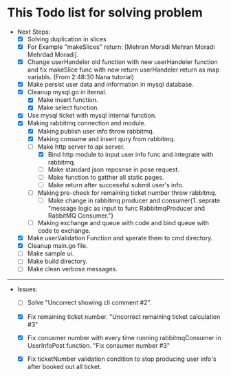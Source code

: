 # This Todo list for solving problem 
* Next Steps: 
    - [x] Solving duplication in slices 
    - [x] For Example "makeSlices" return:  [Mehran Moradi Mehran Moradi Mehrdad Moradi].
    - [x] Change userHandeler old function with new userHandeler function and fix makeSlice func with new return userHandeler return as map variabls. (From 2:48:30 Nana tutorial)
    - [x] Make persist user data and information in mysql database.
    - [x] Cleanup mysql.go in iternal.
        - [x] Make insert function. 
        - [x] Make select function. 
    - [x] Use mysql ticket with mysql internal function.
    - [X] Making rabbitmq connection and module.
        - [x] Making publish user info throw rabbitmq.
        - [x] Making consume and insert qury from rabbitmq.
        - [ ] Make http server to api server. 
            - [x] Bind http module to input user info func and integrate with rabbitmq.
            - [ ] Make standard json reposnse in pose request. 
            - [ ] Make function to gatther all static pages. 
            - [ ] Make return after successful submit user's info.
        - [ ] Making pre-check for remaining ticket number throw rabbitmq. 
            - [ ] Make change in rabbitmq producer and consumer{1. seprate "message logic as input to func RabbitmqProducer and RabbitMQ Consumer."}
        - [ ] Making exchange and queue with code and bind queue with code to exchange.
    - [x] Make userValidation Function and sperate them to cmd directory. 
    - [x] Cleanup main.go file. 
    - [ ] Make sample ui.
    - [ ] Make build directory.
    - [ ] Make clean verbose messages.
    
---

* Issues: 
    - [ ] Solve "Uncorrect showing cli comment #2".
    - [x] Fix remaining ticket number. "Uncorrect remaining ticket calculation #3"
    - [x] Fix conusmer number with every time running  rabbitmqConsumer in UserInfoPost function. "Fix consumer number #3"
    - [x] Fix ticketNumber validation condition to stop producing user info's after booked out all ticket. 

